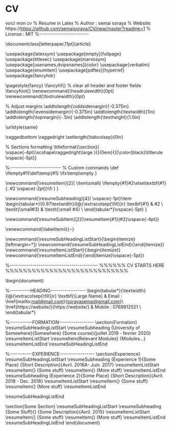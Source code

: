 # CV
voici mon cv 
% Resume in Latex
% Author : semai soraya
% Website: https://https://github.com/semaisoraya/CV/new/master?readme=1
% License : MIT
%------------------------

\documentclass[letterpaper,11pt]{article}

\usepackage{latexsym}
\usepackage[empty]{fullpage}
\usepackage{titlesec}
\usepackage{marvosym}
\usepackage[usenames,dvipsnames]{color}
\usepackage{verbatim}
\usepackage{enumitem}
\usepackage[pdftex]{hyperref}
\usepackage{fancyhdr}


\pagestyle{fancy}
\fancyhf{} % clear all header and footer fields
\fancyfoot{}
\renewcommand{\headrulewidth}{0pt}
\renewcommand{\footrulewidth}{0pt}

% Adjust margins
\addtolength{\oddsidemargin}{-0.375in}
\addtolength{\evensidemargin}{-0.375in}
\addtolength{\textwidth}{1in}
\addtolength{\topmargin}{-.5in}
\addtolength{\textheight}{1.0in}

\urlstyle{same}

\raggedbottom
\raggedright
\setlength{\tabcolsep}{0in}

% Sections formatting
\titleformat{\section}{
  \vspace{-4pt}\scshape\raggedright\large
}{}{0em}{}[\color{black}\titlerule \vspace{-5pt}]

%-------------------------
% Custom commands
\def \ifempty#1{\def\temp{#1} \ifx\temp\empty }

\newcommand{\resumeItem}[2]{
  \item\small{
  	\ifempty{#1}#2\else\textbf{#1}{: #2 \vspace{-2pt}}\fi
  }
}

\newcommand{\resumeSubheading}[4]{
  \vspace{-1pt}\item
    \begin{tabular*}{0.97\textwidth}{l@{\extracolsep{\fill}}r}
      \textbf{#1} & #2 \\
      \textit{\small#3} & \textit{\small #4} \\
    \end{tabular*}\vspace{-5pt}
}

\newcommand{\resumeSubItem}[2]{\resumeItem{#1}{#2}\vspace{-4pt}}

\renewcommand{\labelitemii}{$\circ$}

\newcommand{\resumeSubHeadingListStart}{\begin{itemize}[leftmargin=*]}
\newcommand{\resumeSubHeadingListEnd}{\end{itemize}}
\newcommand{\resumeItemListStart}{\begin{itemize}}
\newcommand{\resumeItemListEnd}{\end{itemize}\vspace{-5pt}}

%-------------------------------------------
%%%%%%  CV STARTS HERE  %%%%%%%%%%%%%%%%%%%%%%%%%%%%


\begin{document}

%----------HEADING-----------------
\begin{tabular*}{\textwidth}{l@{\extracolsep{\fill}}r}
  \textbf{\Large Name} & Email : \href{mailto:mail@mail.com}{sorayasemai@gmail.com}\\
  \href{https://website/}{https://website/} & Mobile : 0769912521 \\
\end{tabular*}


%-----------FORMATION-----------------
\section{Formation}
  \resumeSubHeadingListStart
    \resumeSubheading
      {University of Somewhere}{Somewhere}
      {Some course}{juillet 2019 - fevrier 2020}
	 \resumeItemListStart
        \resumeItem{Relevant Modules}
          {Modules...}
      \resumeItemListEnd
  \resumeSubHeadingListEnd


%-----------EXPERIENCE-----------------
\section{Experience}
  \resumeSubHeadingListStart
    \resumeSubheading
      {Experience 1}{Some Place}
      {Short Description}{Avril. 2016A- Juin. 2017}
      \resumeItemListStart
      	\resumeItem{}
          {Some stuff}
        \resumeItem{}
          {More stuff}
      \resumeItemListEnd
        \resumeSubheading
      {Experience 2}{Some Place}
      {Short Description}{Avril. 2018 - Dec. 2018}
      \resumeItemListStart
      	\resumeItem{}
          {Some stuff}
        \resumeItem{}
          {More stuff}
      \resumeItemListEnd
    
  \resumeSubHeadingListEnd

\section{Some Section}
  \resumeSubHeadingListStart
    \resumeSubheading
      {Some Stuff}{}
      {Some Description}{Avril. 2015}
      \resumeItemListStart
        \resumeItem{}
          {Some stuff}
        \resumeItem{}
          {More stuff}
      \resumeItemListEnd
  \resumeSubHeadingListEnd
  \end{document}


